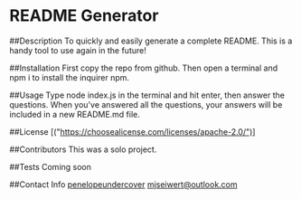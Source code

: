 # README Generator

##Description
To quickly and easily generate a complete README. This is a handy tool to use again in the future!

##Installation
First copy the repo from github. Then open a terminal and npm i to install the inquirer npm.

##Usage
Type node index.js in the terminal and hit enter, then answer the questions. When you've answered all the questions, your answers will be included in a new README.md file.

##License
[("https://choosealicense.com/licenses/apache-2.0/")]

##Contributors
This was a solo project.

##Tests
Coming soon

##Contact Info
[penelopeundercover](https://github.com/penelopeundercover)
mjseiwert@outlook.com
